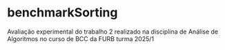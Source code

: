 # benchmarkSorting
Avaliação experimental do trabalho 2 realizado na disciplina de Análise de Algoritmos no curso de BCC da FURB turma 2025/1
